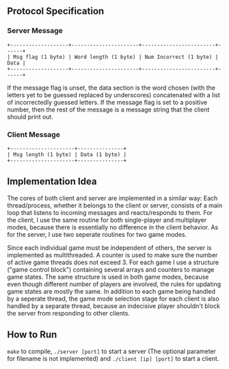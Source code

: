 ## Protocol Specification
### Server Message
```
+-------------------+----------------------+------------------------+------+
| Msg flag (1 byte) | Word length (1 byte) | Num Incorrect (1 byte) | Data |
+-------------------+----------------------+------------------------+------+
```
If the message flag is unset, the data section is the word chosen (with the letters yet to be guessed replaced by underscores) concatenated with a list of incorrectedly guessed letters. If the message flag is set to a positive number, then the rest of the message is a message string that the client should print out.
### Client Message
```
+---------------------+---------------+
| Msg length (1 byte) | Data (1 byte) |
+---------------------+---------------+
```

## Implementation Idea

The cores of both client and server are implemented in a similar way: Each thread/process, whether it belongs to the client or server, consists of a main loop that listens to incoming messages and reacts/responds to them. For the client, I use the same routine for both single-player and multiplayer modes, because there is essentially no difference in the client behavior. As for the server, I use two seperate routines for two game modes.

Since each individual game must be independent of others, the server is implemented as multithreaded. A counter is used to make sure the number of active game threads does not exceed 3. For each game I use a structure ("game control block") containing several arrays and counters to manage game states. The same structure is used in both game modes, because even though different number of players are involved, the rules for updating game states are mostly the same. In addition to each game being handled by a seperate thread, the game mode selection stage for each client is also handled by a separate thread, because an indecisive player shouldn't block the server from responding to other clients.

## How to Run

`make` to compile,  `./server [port]` to start a server (The optional parameter for filename is not implemented)  and `./client [ip] [port]` to start a client.
